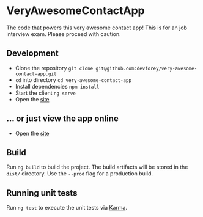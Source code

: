# VeryAwesomeContactApp

The code that powers this very awesome contact app! This is for an job interview exam. Please proceed with caution.

## Development

- Clone the repository `git clone git@github.com:devforey/very-awesome-contact-app.git`
- `cd` into directory `cd very-awesome-contact-app`
- Install dependencies `npm install`
- Start the client `ng serve`
- Open the [site](http://localhost:4200)

## ... or just view the app online

- Open the [site](https://abrasive-sock.surge.sh)

## Build

Run `ng build` to build the project. The build artifacts will be stored in the `dist/` directory. Use the `--prod` flag for a production build.

## Running unit tests

Run `ng test` to execute the unit tests via [Karma](https://karma-runner.github.io).

